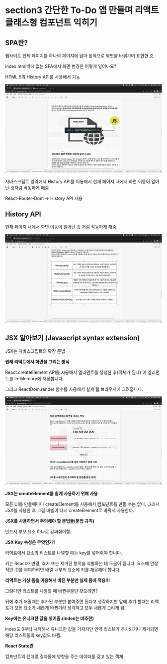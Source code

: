 # section3 간단한 To-Do 앱 만들며 리액트 클래스형 컴포넌트 익히기

## SPA란?

웹사이트 전체 페이지를 하나의 페이지에 담아 동적으로 화면을 바꿔가며 표현한 것.

index.html밖에 없는 SPA에서 화면 변경은 어떻게 일어나요?

HTML 5의 History API를 사용해서 가능

![alt text](./image/image-1.png)

자바스크립트 영역에서 History API를 이용해서 현재 페이지 내에서 화면 이동이 일어난 것처럼 작동하게 해줌

React-Router-Dom -> History API 사용

## History API

현재 페이지 내에서 화면 이동이 일어난 것 처럼 작동하게 해줌.

![alt text](./image/image-2.png)

## JSX 알아보기 (Javascript syntax extension)

JSX는 자바스크립트의 확장 문법

**원래 리액트에서 화면을 그리는 방식**

React.createElement API를 사용해서 엘리먼트를 생성한 후(객체가 된다) 이 엘리먼트를 In-Memory에 저장합니다.

그리고 ReactDom.render 함수를 사용해서 실제 웹 브라우저에 그려줍니다.

![alt text](./image/image.png)

**JSX는 createElement를 쉽게 사용하기 위해 사용**

모든 UI를 만들때마다 createElement를 사용해서 컴포넌트를 만들 수는 없다. 그래서 JSX를 사용한 후 그걸 바벨이 다시 createElement로 바꿔서 사용한다.

**JSX를 사용하면서 주의해야 할 문법들(문법 규칙)**

반드시 부모 요소 하나로 감싸줘야함.

**JSX Key 속성은 무엇인가?**

리액트에서 요소의 리스트를 나열할 때는 key를 넣어줘야 합니다.

키는 React가 변경, 추가 또는 제거된 항목을 식별하는 데 도움이 됩니다. 요소에 안정적인 ID를 부여하려면 배열 내부의 요소에 키를 제공해야 합니다.

**리액트는 가상 돔을 이용해서 바뀐 부분만 실제 돔에 적용!!!**

그렇다면 리스트를 나열할 때 바뀐부분만 찾으려면?

뒤에 추가 해줄때는 추가된 부분만 붙여주면 된다고 생각하지만 앞에 추가 할때는 리액트가 모든 요소가 새롭게 바뀐거라 생각하고 모두 새롭게 그리게 됨.

**Key에는 유니크한 값을 넣어줌.(index는 비추천)**

index도 0부터 시작해서 유니크한 값을 가지지만 만약 리스트가 추가되거나 제거되면 해당 리스트들의 key값도 바뀜.

**React State란**

컴포넌트의 렌더링 결과물에 영향을 주는 데이터를 갖고 있는 객체
